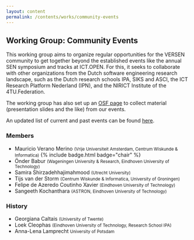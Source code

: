 ```yaml
---
layout: content
permalink: /contents/works/community-events
---
```


## Working Group: Community Events

This working group aims to organize regular opportunities for the VERSEN community to get together beyond the established events like the annual SEN symposium and tracks at ICT.OPEN. For this, it seeks to collaborate with other organizations from the Dutch software engineering research landscape, such as the Dutch research schools IPA, SIKS and ASCI, the ICT Research Platform Nederland (IPN), and the NIRICT Institute of the 4TU.Federation.

The working group has also set up an [OSF page](https://osf.io/mg29a/) to collect material (presentation slides and the like) from our events.

An updated list of current and past events can be found [here](/contents/events).

### Members

* Mauricio Verano Merino <span style="font-size: smaller;">(Vrije Universiteit Amsterdam, Centrum Wiskunde & Informatica)</span> {% include badge.html badge="chair" %}
* Önder Babur <span style="font-size: smaller;">(Wageningen University & Research, Eindhoven University of Technology)</span>
* Samira Shirzadehhajimahmood <span style="font-size: smaller;">(Utrecht University)</span>
* Tijs van der Storm <span style="font-size: smaller;">(Centrum Wiskunde & Informatica, University of Groningen)</span>
* Felipe de Azeredo Coutinho Xavier <span style="font-size: smaller;">(Eindhoven University of Technology)</span>
* Sangeeth Kochanthara <span style="font-size: smaller;">(ASTRON, Eindhoven University of Technology)</span>

### History

* Georgiana Caltais <span style="font-size: smaller;">(University of Twente)</span>
* Loek Cleophas <span style="font-size: smaller;">(Eindhoven University of Technology, Research School IPA)</span>
* Anna-Lena Lamprecht <span style="font-size: smaller;">University of Potsdam</span>
